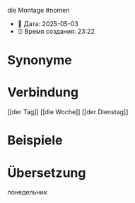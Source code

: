 die Montage
#nomen
- 📍 Дата: 2025-05-03
- ⏰ Время создания: 23:22
# Synonyme

# Verbindung 
[[der Tag]]
[[die Woche]]
[[der Dienstag]]
# Beispiele

# Übersetzung
понедельник